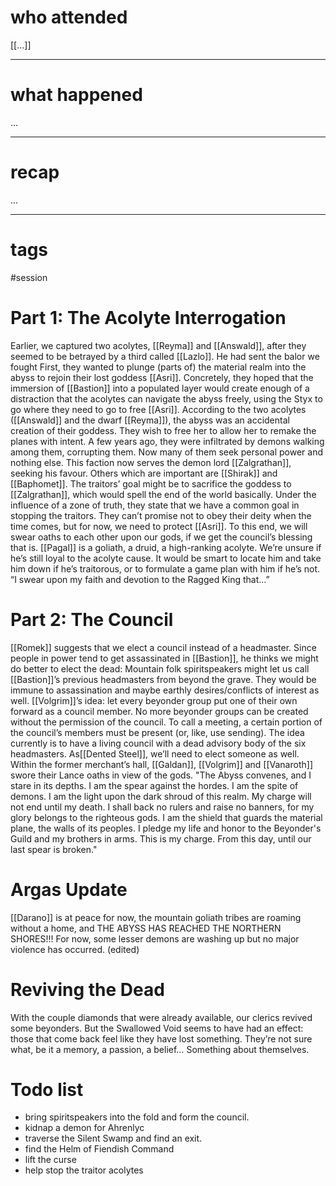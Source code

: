 # who attended

[[...]]

---
# what happened

...

---
# recap

...

---
# tags

#session

# **Part 1: The Acolyte Interrogation** 
Earlier, we captured two acolytes, [[Reyma]] and [[Answald]], after they seemed to be betrayed by a third called [[Lazlo]]. He had sent the balor we fought First, they wanted to plunge (parts of) the material realm into the abyss to rejoin their lost goddess [[Asri]]. Concretely, they hoped that the immersion of [[Bastion]] into a populated layer would create enough of a distraction that the acolytes can navigate the abyss freely, using the Styx to go where they need to go to free [[Asri]]. According to the two acolytes ([[Answald]] and the dwarf [[Reyma]]), the abyss was an accidental creation of their goddess. They wish to free her to allow her to remake the planes with intent. A few years ago, they were infiltrated by demons walking among them, corrupting them. Now many of them seek personal power and nothing else. This faction now serves the demon lord [[Zalgrathan]], seeking his favour. Others which are important are [[Shirak]] and [[Baphomet]]. The traitors’ goal might be to sacrifice the goddess to [[Zalgrathan]], which would spell the end of the world basically. Under the influence of a zone of truth, they state that we have a common goal in stopping the traitors. They can’t promise not to obey their deity when the time comes, but for now, we need to protect [[Asri]]. To this end, we will swear oaths to each other upon our gods, if we get the council’s blessing that is. [[Pagal]] is a goliath, a druid, a high-ranking acolyte. We’re unsure if he’s still loyal to the acolyte cause. It would be smart to locate him and take him down if he’s traitorous, or to formulate a game plan with him if he’s not. “I swear upon my faith and devotion to the Ragged King that…”
# **Part 2: The Council** 
[[Romek]] suggests that we elect a council instead of a headmaster. Since people in power tend to get assassinated in [[Bastion]], he thinks we might do better to elect the dead: Mountain folk spiritspeakers might let us call [[Bastion]]’s previous headmasters from beyond the grave. They would be immune to assassination and maybe earthly desires/conflicts of interest as well. [[Volgrim]]’s idea: let every beyonder group put one of their own forward as a council member. No more beyonder groups can be created without the permission of the council. To call a meeting, a certain portion of the council’s members must be present (or, like, use sending). The idea currently is to have a living council with a dead advisory body of the six headmasters. As[[Dented Steel]], we’ll need to elect someone as well. Within the former merchant’s hall, [[Galdan]], [[Volgrim]] and [[Vanaroth]] swore their Lance oaths in view of the gods. "The Abyss convenes, and I stare in its depths. I am the spear against the hordes. I am the spite of demons. I am the light upon the dark shroud of this realm. My charge will not end until my death. I shall back no rulers and raise no banners, for my glory belongs to the righteous gods. I am the shield that guards the material plane, the walls of its peoples. I pledge my life and honor to the Beyonder's Guild and my brothers in arms. This is my charge. From this day, until our last spear is broken."

# **Argas Update** 
[[Darano]] is at peace for now, the mountain goliath tribes are roaming without a home, and THE ABYSS HAS REACHED THE NORTHERN SHORES!!! For now, some lesser demons are washing up but no major violence has occurred. (edited)
# **Reviving the Dead** 
With the couple diamonds that were already available, our clerics revived some beyonders. But the Swallowed Void seems to have had an effect: those that come back feel like they have lost something. They’re not sure what, be it a memory, a passion, a belief… Something about themselves.

# **Todo list**
- bring spiritspeakers into the fold and form the council.
- kidnap a demon for Ahrenlyc
- traverse the Silent Swamp and find an exit.
- find the Helm of Fiendish Command
- lift the curse
- help stop the traitor acolytes